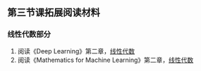 ## 第三节课拓展阅读材料

### 线性代数部分

1. 阅读《Deep Learning》第二章，[线性代数](<http://www.deeplearningbook.org/contents/linear_algebra.html>)
2. 阅读《Mathematics for Machine Learning》第二章，[线性代数](<https://mml-book.github.io/>)

